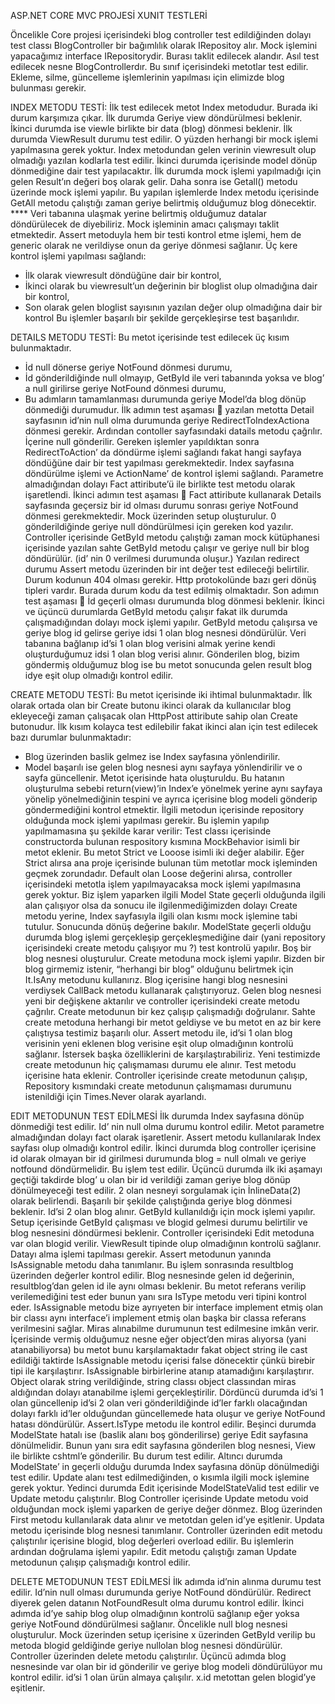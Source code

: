 ASP.NET CORE MVC PROJESİ XUNIT TESTLERİ

Öncelikle Core projesi içerisindeki blog controller test edildiğinden dolayı test classı BlogController bir bağımlılık olarak IRepositoy alır. Mock işlemini yapacağımız interface IRepositorydir. Burası taklit edilecek alandır. Asıl test edilecek nesne BlogControllerdır. Bu sınıf içerisindeki metotlar test edilir. Ekleme, silme, güncelleme işlemlerinin yapılması için elimizde blog bulunması gerekir.

INDEX METODU TESTİ:
İlk test edilecek metot Index metodudur. Burada iki durum karşımıza çıkar. İlk durumda Geriye view döndürülmesi beklenir.  İkinci durumda ise viewle birlikte bir data (blog) dönmesi beklenir. 
İlk durumda ViewResult durumu test edilir. O yüzden herhangi bir mock işlemi yapılmasına gerek yoktur. Index metodundan gelen verinin viewresult olup olmadığı yazılan kodlarla test edilir. İkinci durumda içerisinde model dönüp dönmediğine dair test yapılacaktır. İlk durumda mock işlemi yapılmadığı için gelen Result’ın değeri boş olarak gelir. Daha sonra ise Getall() metodu üzerinde mock işlemi yapılır. Bu yapılan işlemlerde Index metodu içerisinde GetAll metodu çalıştığı zaman geriye belirtmiş olduğumuz blog dönecektir. 
**** Veri tabanına ulaşmak yerine belirtmiş olduğumuz datalar döndürülecek de diyebiliriz. Mock işleminin amacı çalışmayı taklit etmektedir. Assert metoduyla hem bir testi kontrol etme işlemi, hem de generic olarak ne verildiyse onun da geriye dönmesi sağlanır. 
Üç kere kontrol işlemi yapılması sağlandı:
-	İlk olarak viewresult döndüğüne dair bir kontrol,
-	İkinci olarak bu viewresult’un değerinin bir bloglist olup olmadığına dair bir kontrol,
-	Son olarak gelen bloglist sayısının yazılan değer olup olmadığına dair bir kontrol
Bu işlemler başarılı bir şekilde gerçekleşirse test başarılıdır.

DETAILS METODU TESTİ:
Bu metot içerisinde test edilecek üç kısım bulunmaktadır.
-	İd null dönerse geriye NotFound dönmesi durumu,
-	İd gönderildiğinde null olmayıp, GetById ile veri tabanında yoksa ve blog’ a null girilirse geriye NotFound dönmesi durumu,
-	Bu adımların tamamlanması durumunda geriye Model’da blog dönüp dönmediği durumudur.
İlk adımın test aşaması  yazılan metotta Detail sayfasının id’nin null olma durumunda geriye RedirectToIndexActiona dönmesi gerekir. Ardından contoller sayfasındaki datails metodu çağrılır. İçerine null gönderilir. Gereken işlemler yapıldıktan sonra RedirectToAction’ da döndürme işlemi sağlandı fakat hangi sayfaya döndüğüne dair bir test yapılması gerekmektedir. Index sayfasına döndürülme işlemi ve ActionName’ de kontrol işlemi sağlandı. Parametre almadığından dolayı Fact attiribute’ü  ile birlikte test metodu olarak işaretlendi.
İkinci adımın test aşaması  Fact attiribute kullanarak Details sayfasında geçersiz bir id olması durumu sonrası geriye NotFound dönmesi gerekmektedir. Mock üzerinden setup oluşturulur. 0 gönderildiğinde geriye null döndürülmesi için gereken kod yazılır. Controller içerisinde GetById metodu çalıştığı zaman mock kütüphanesi içerisinde yazılan sahte GetById metodu çalışır ve geriye null bir blog döndürülür. (id’ nin 0 verilmesi durumunda oluşur.)
Yazılan redirect durumu Assert metodu üzerinden bir int değer test edileceği belirtilir. Durum kodunun 404 olması gerekir. Http protokolünde bazı geri dönüş tipleri vardır. Burada durum kodu da test edilmiş olmaktadır.
Son adımın test aşaması  İd geçerli olması durumunda blog dönmesi beklenir. İkinci ve üçüncü durumlarda GetById metodu çalışır fakat ilk durumda çalışmadığından dolayı mock işlemi yapılır. GetById metodu çalışırsa ve geriye blog id gelirse geriye idsi 1 olan blog nesnesi döndürülür. Veri tabanına bağlanıp id’si 1 olan blog verisini almak yerine kendi oluşturduğumuz idsi 1 olan blog verisi alınır. Gönderilen blog, bizim göndermiş olduğumuz blog ise bu metot sonucunda gelen result blog idye eşit olup olmadığı kontrol edilir. 

CREATE METODU TESTİ:
Bu metot içerisinde iki ihtimal bulunmaktadır. İlk olarak ortada olan bir Create butonu ikinci olarak da kullanıcılar blog ekleyeceği zaman çalışacak olan HttpPost attiribute sahip olan Create butonudur.
İlk kısım kolayca test edilebilir fakat ikinci alan için test edilecek bazı durumlar bulunmaktadır:
-	Blog üzerinden baslik gelmez ise Index sayfasına yönlendirilir. 
-	Model başarılı ise gelen blog nesnesi aynı sayfaya yönlendirilir ve o sayfa güncellenir.
Metot içerisinde hata oluşturuldu. Bu hatanın oluşturulma sebebi return(view)’in Index’e yönelmek yerine aynı sayfaya yönelip yönelmediğinin tespini ve ayrıca içerisine blog modeli gönderip göndermediğini kontrol etmektir.
İlgili metodun içerisinde repository olduğunda mock işlemi yapılması gerekir. Bu işlemin yapılıp yapılmamasına şu şekilde karar verilir: 
Test classı içerisinde constructorda bulunan respository kısmına MockBehavior isimli bir metot eklenir. Bu metot Strict ve Looose isimli iki değer alabilir. Eğer Strict alırsa ana proje içerisinde bulunan tüm metotlar mock işleminden geçmek zorundadır. Default olan Loose değerini alırsa, controller içerisindeki metotla işlem yapılmayacaksa mock işlemi yapılmasına gerek yoktur.
Biz işlem yaparken ilgili Model State geçerli olduğunda ilgili alan çalışıyor olsa da sonucu ile ilgilenmediğimizden dolayı Create metodu yerine, Index sayfasıyla ilgili olan kısmı mock işlemine tabi tutulur. Sonucunda dönüş değerine bakılır.
ModelState geçerli olduğu durumda blog işlemi gerçekleşip gerçekleşmediğine dair (yani repository içerisindeki create metodu çalışıyor mu ?) test kontrolü yapılır.
Boş bir blog nesnesi oluşturulur. Create metoduna mock işlemi yapılır. Bizden bir blog girmemiz istenir, “herhangi bir blog” olduğunu belirtmek için It.IsAny<Blog> metodunu kullanırız. Blog içerisine hangi blog nesnesini verdiysek CallBack metodu kullanarak çalıştırıyoruz. Gelen blog nesnesi yeni bir değişkene aktarılır ve controller içerisindeki create metodu çağrılır. Create metodunun bir kez çalışıp çalışmadığı doğrulanır.  Sahte create metoduna herhangi bir metot geldiyse ve bu metot en az bir kere çalıştıysa testimiz başarılı olur. Assert metodu ile, id’si 1 olan blog verisinin yeni eklenen blog verisine eşit olup olmadığının kontrolü sağlanır. İstersek başka özelliklerini de karşılaştırabiliriz.
Yeni testimizde create metodunun hiç çalışmaması durumu ele alınır. Test metodu içerisine hata eklenir. Controller içerisinde create metodunun çalışıp, Repository kısmındaki create metodunun çalışmaması durumunu istenildiği için Times.Never olarak ayarlandı.
 
EDIT METODUNUN TEST EDİLMESİ 
İlk durumda Index sayfasına dönüp dönmediği test edilir. Id’ nin null olma durumu kontrol edilir. Metot parametre almadığından dolayı fact olarak işaretlenir. Assert metodu kullanılarak Index sayfası olup olmadığı kontrol edilir.
İkinci durumda blog controller içerisine id olarak olmayan bir id girilmesi durumunda blog = null olmalı ve geriye notfound döndürmelidir. Bu işlem test edilir. 
Üçüncü durumda ilk iki aşamayı geçtiği takdirde blog’ u olan bir id verildiği zaman geriye blog dönüp dönülmeyeceği test edilir. 2 olan nesneyi sorgulamak için İnlineData(2) olarak belirlendi. Başarılı bir şekilde çalıştığında geriye blog dönmesi beklenir. Id’si 2 olan blog alınır. GetById kullanıldığı için mock işlemi yapılır. Setup içerisinde GetById çalışması ve blogid gelmesi durumu belirtilir ve blog nesnesini döndürmesi beklenir. Controller içerisindeki Edit metoduna var olan blogid verilir. ViewResult tipinde olup olmadığının kontrolü sağlanır. Datayı alma işlemi tapılması gerekir. Assert metodunun yanında IsAssignable metodu daha tanımlanır. Bu işlem sonrasında resultblog üzerinden değerler kontrol edilir. Blog nesnesinde gelen id değerinin, resultblog’dan gelen id ile aynı olması beklenir.
 Bu metot referans verilip verilemediğini test eder bunun yanı sıra IsType metodu veri tipini kontrol eder. IsAssignable metodu bize ayrıyeten bir interface implement etmiş olan bir classı aynı interface’i implement etmiş olan başka bir classa referans verilmesini sağlar. Miras alınabilme durumunun test edilmesine imkân verir. İçerisinde vermiş olduğumuz nesne eğer object’den miras alıyorsa (yani atanabiliyorsa) bu metot bunu karşılamaktadır fakat object string ile cast edildiği taktirde IsAssignable metodu içerisi false dönecektir çünkü birebir tipi ile karşılaştırır. IsAssignable birbirlerine atanıp atamadığını karşılaştırır. Object olarak string verildiğinde, string classı object classından miras aldığından dolayı atanabilme işlemi gerçekleştirilir.
Dördüncü durumda id’si 1 olan güncellenip id’si 2 olan veri gönderildiğinde id’ler farklı olacağından dolayı farklı id’ler olduğundan güncellemede hata oluşur ve geriye NotFound hatası döndürülür. Assert.IsType metodu ile kontrol edilir.
Beşinci durumda ModelState hatalı ise (baslik alanı boş gönderilirse) geriye Edit sayfasına dönülmelidir. Bunun yanı sıra edit sayfasına gönderilen blog nesnesi, View ile birlikte cshtml’e gönderilir. Bu durum test edilir.
Altıncı durumda ModelState’ in geçerli olduğu durumda Index sayfasına dönüp dönülmediği test edilir. Update alanı test edilmediğinden, o kısımla ilgili mock işlemine gerek yoktur. 
Yedinci durumda Edit içerisinde ModelStateValid test edilir ve Update metodu çalıştırılır. Blog Controller içerisinde Update metodu void olduğundan mock işlemi yaparken de geriye değer dönmez. Blog üzerinden First metodu kullanılarak data alınır ve metotdan gelen id’ye eşitlenir. Updata metodu içerisinde blog nesnesi tanımlanır. Controller üzerinden edit metodu çalıştırılır içerisine blogid, blog değerleri overload edilir. Bu işlemlerin ardından doğrulama işlemi yapılır. Edit metodu çalıştığı zaman Update metodunun çalışıp çalışmadığı kontrol edilir.

DELETE METODUNUN TEST EDİLMESİ
İlk adımda id’nin alınma durumu test edilir. Id’nin null olması durumunda geriye NotFound döndürülür. Redirect diyerek gelen datanın NotFoundResult olma durumu kontrol edilir.
İkinci adımda id’ye sahip blog olup olmadığının kontrolü sağlanıp eğer yoksa geriye NotFound döndürülmesi sağlanır. Öncelikle null blog nesnesi oluşturulur. Mock üzerinden setup içerisine x üzerinden GetById verilip bu metoda blogid geldiğinde geriye nullolan blog nesnesi döndürülür. Controller üzerinden delete metodu çalıştırılır.
Üçüncü adımda blog nesnesinde var olan bir id gönderilir ve geriye blog modeli döndürülüyor mu kontrol edilir. id’si 1 olan ürün almaya çalışılır. x.id metottan gelen blogid’ye eşitlenir. 
